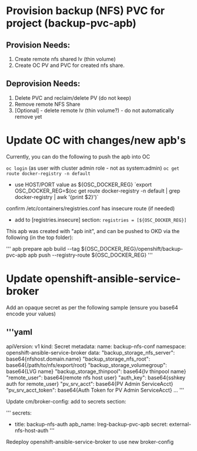 # Provision backup (NFS) PVC for project (backup-pvc-apb)
## Provision Needs:
1. Create remote nfs shared lv (thin volume)
2. Create OC PV and PVC for created nfs share.
## Deprovision Needs:
1. Delete PVC and reclaim/delete PV (do not keep)
2. Remove remote NFS Share
3. [Optional] - delete remote lv (thin volume?) - do not automatically remove yet

# Update OC with changes/new apb's
Currently, you can do the following to push the apb into OC

`oc login` (as user with cluster admin role - not as system:admin)
`oc get route docker-registry -n default`
 - use HOST/PORT value as ${OSC_DOCKER_REG}
`export OSC_DOCKER_REG=$(oc get route docker-registry -n default | grep docker-registry | awk '{print $2}')`

confirm /etc/containers/registries.conf has insecure route (if needed)
 - add to [registries.insecure] section:
`registries = [${OSC_DOCKER_REG}]`

This apb was created with "apb init", and can be pushed to OKD via the following (in the top folder):

'''
apb prepare
apb build --tag ${OSC_DOCKER_REG}/openshift/backup-pvc-apb
apb push --registry-route ${OSC_DOCKER_REG}
'''

# Update openshift-ansible-service-broker
Add an opaque secret as per the following sample (ensure you base64 encode your values)

'''yaml
---
apiVersion: v1
kind: Secret
metadata:
    name: backup-nfs-conf
    namespace: openshift-ansible-service-broker
data:
    "backup_storage_nfs_server": base64{nfshost.domain.name}
    "backup_storage_nfs_root": base64{/path/to/nfs/export/root}
    "backup_storage_volumegroup": base64{LVG name}
    "backup_storage_thinpool": base64{lv thinpool name}
    "remote_user": base64{remote nfs host user}
    "auth_key": base64{sshkey auth for remote_user}
    "pv_srv_acct": base64{PV Admin ServiceAcct}
    "pv_srv_acct_token": base64{Auth Token for PV Admin ServiceAcct}
...
'''

Update cm/broker-config:
add to secrets section:

'''
  secrets:
  - title: backup-nfs-auth
    apb_name: lreg-backup-pvc-apb
    secret: external-nfs-host-auth
'''

Redeploy openshift-ansible-service-broker to use new broker-config

